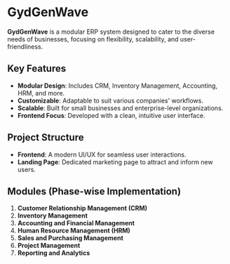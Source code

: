 # GydGenWave

**GydGenWave** is a modular ERP system designed to cater to the diverse needs of businesses, focusing on flexibility, scalability, and user-friendliness.

## Key Features
- **Modular Design**: Includes CRM, Inventory Management, Accounting, HRM, and more.
- **Customizable**: Adaptable to suit various companies' workflows.
- **Scalable**: Built for small businesses and enterprise-level organizations.
- **Frontend Focus**: Developed with a clean, intuitive user interface.

## Project Structure
- **Frontend**: A modern UI/UX for seamless user interactions.
- **Landing Page**: Dedicated marketing page to attract and inform new users.

## Modules (Phase-wise Implementation)
1. **Customer Relationship Management (CRM)**
2. **Inventory Management**
3. **Accounting and Financial Management**
4. **Human Resource Management (HRM)**
5. **Sales and Purchasing Management**
6. **Project Management**
7. **Reporting and Analytics**

